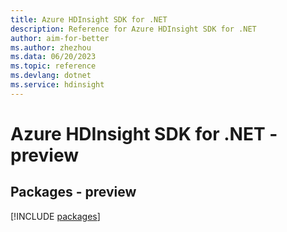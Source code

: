 ```yaml
---
title: Azure HDInsight SDK for .NET
description: Reference for Azure HDInsight SDK for .NET
author: aim-for-better
ms.author: zhezhou
ms.data: 06/20/2023
ms.topic: reference
ms.devlang: dotnet
ms.service: hdinsight
---
```

# Azure HDInsight SDK for .NET - preview
## Packages - preview
[!INCLUDE [packages](hdinsight-index.md)]